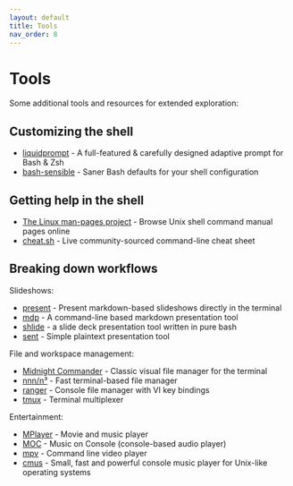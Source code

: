 ```yaml
---
layout: default
title: Tools
nav_order: 8
---
```

# Tools

Some additional tools and resources for extended exploration:

## Customizing the shell

* [liquidprompt](https://github.com/nojhan/liquidprompt) - A full-featured & carefully designed adaptive prompt for Bash & Zsh
* [bash-sensible](https://github.com/mrzool/bash-sensible) - Saner Bash defaults for your shell configuration

## Getting help in the shell

* [The Linux man-pages project](https://www.kernel.org/doc/man-pages/) - Browse Unix shell command manual pages online
* [cheat.sh](https://cheat.sh/) - Live community-sourced command-line cheat sheet

## Breaking down workflows

Slideshows:

* [present](https://github.com/vinayak-mehta/present) - Present markdown-based slideshows directly in the terminal
* [mdp](https://github.com/visit1985/mdp) - A command-line based markdown presentation tool
* [shlide](https://github.com/icyphox/shlide) - a slide deck presentation tool written in pure bash
* [sent](https://tools.suckless.org/sent/) - Simple plaintext presentation tool

File and workspace management:

* [Midnight Commander](https://midnight-commander.org/) - Classic visual file manager for the terminal
* [nnn/n³](https://github.com/jarun/nnn) - Fast terminal-based file manager
* [ranger](https://ranger.github.io/) - Console file manager with VI key bindings
* [tmux](https://github.com/tmux/tmux/wiki) - Terminal multiplexer

Entertainment:

* [MPlayer](http://www.mplayerhq.hu/design7/news.html) - Movie and music player
* [MOC](https://moc.daper.net/) - Music on Console (console-based audio player)
* [mpv](https://github.com/mpv-player/mpv) - Command line video player
* [cmus](https://cmus.github.io/) - Small, fast and powerful console music player for Unix-like operating systems
